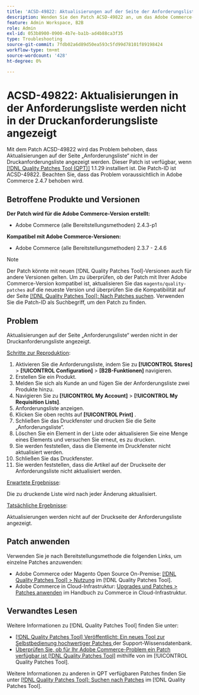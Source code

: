 ```yaml
---
title: 'ACSD-49822: Aktualisierungen auf der Seite der Anforderungsliste werden nicht in der Druckanforderungsliste angezeigt'
description: Wenden Sie den Patch ACSD-49822 an, um das Adobe Commerce-Problem zu beheben, bei dem Aktualisierungen auf der Seite „Anforderungsliste“ nicht in der Druckanforderungsliste angezeigt werden.
feature: Admin Workspace, B2B
role: Admin
exl-id: 053b8900-0900-4b7e-ba1b-ad4b88ca3f35
type: Troubleshooting
source-git-commit: 7fdb02a6d89d50ea593c5fd99d78101f89198424
workflow-type: tm+mt
source-wordcount: '428'
ht-degree: 0%

---
```


# ACSD-49822: Aktualisierungen in der Anforderungsliste werden nicht in der Druckanforderungsliste angezeigt

Mit dem Patch ACSD-49822 wird das Problem behoben, dass Aktualisierungen auf der Seite „Anforderungsliste“ nicht in der Druckanforderungsliste angezeigt werden. Dieser Patch ist verfügbar, wenn [[!DNL Quality Patches Tool (QPT)]](https://experienceleague.adobe.com/de/docs/commerce-operations/tools/quality-patches-tool/quality-patches-tool-to-self-serve-quality-patches) 1.1.29 installiert ist. Die Patch-ID ist ACSD-49822. Beachten Sie, dass das Problem voraussichtlich in Adobe Commerce 2.4.7 behoben wird.

## Betroffene Produkte und Versionen

**Der Patch wird für die Adobe Commerce-Version erstellt:**

* Adobe Commerce (alle Bereitstellungsmethoden) 2.4.3-p1

**Kompatibel mit Adobe Commerce-Versionen:**

* Adobe Commerce (alle Bereitstellungsmethoden) 2.3.7 - 2.4.6

>[!NOTE]
>
>Der Patch könnte mit neuen [!DNL Quality Patches Tool]-Versionen auch für andere Versionen gelten. Um zu überprüfen, ob der Patch mit Ihrer Adobe Commerce-Version kompatibel ist, aktualisieren Sie das `magento/quality-patches` auf die neueste Version und überprüfen Sie die Kompatibilität auf der Seite [[!DNL Quality Patches Tool]: Nach Patches suchen](https://experienceleague.adobe.com/tools/commerce-quality-patches/index.html?lang=de). Verwenden Sie die Patch-ID als Suchbegriff, um den Patch zu finden.

## Problem

Aktualisierungen auf der Seite „Anforderungsliste“ werden nicht in der Druckanforderungsliste angezeigt.

<u>Schritte zur Reproduktion</u>:

1. Aktivieren Sie die Anforderungsliste, indem Sie zu **[!UICONTROL Stores]** > **[!UICONTROL Configuration]** > **[B2B-Funktionen]** navigieren.
1. Erstellen Sie ein Produkt.
1. Melden Sie sich als Kunde an und fügen Sie der Anforderungsliste zwei Produkte hinzu.
1. Navigieren Sie zu **[!UICONTROL My Account]** > **[!UICONTROL My Requisition Lists]**.
1. Anforderungsliste anzeigen.
1. Klicken Sie oben rechts auf **[!UICONTROL Print]** .
1. Schließen Sie das Druckfenster und drucken Sie die Seite „Anforderungsliste“.
1. Löschen Sie ein Element in der Liste oder aktualisieren Sie eine Menge eines Elements und versuchen Sie erneut, es zu drucken.
1. Sie werden feststellen, dass die Elemente im Druckfenster nicht aktualisiert werden.
1. Schließen Sie das Druckfenster.
1. Sie werden feststellen, dass die Artikel auf der Druckseite der Anforderungsliste nicht aktualisiert werden.

<u>Erwartete Ergebnisse</u>:

Die zu druckende Liste wird nach jeder Änderung aktualisiert.

<u>Tatsächliche Ergebnisse</u>:

Aktualisierungen werden nicht auf der Druckseite der Anforderungsliste angezeigt.

## Patch anwenden

Verwenden Sie je nach Bereitstellungsmethode die folgenden Links, um einzelne Patches anzuwenden:

* Adobe Commerce oder Magento Open Source On-Premise: [[!DNL Quality Patches Tool] > Nutzung](/help/tools/quality-patches-tool/usage.md) im [!DNL Quality Patches Tool].
* Adobe Commerce in Cloud-Infrastruktur: [Upgrades und Patches > Patches anwenden](https://experienceleague.adobe.com/docs/commerce-cloud-service/user-guide/develop/upgrade/apply-patches.html?lang=de) im Handbuch zu Commerce in Cloud-Infrastruktur.

## Verwandtes Lesen

Weitere Informationen zu [!DNL Quality Patches Tool] finden Sie unter:

* [[!DNL Quality Patches Tool] Veröffentlicht: Ein neues Tool zur Selbstbedienung hochwertiger Patches ](https://experienceleague.adobe.com/de/docs/commerce-operations/tools/quality-patches-tool/quality-patches-tool-to-self-serve-quality-patches) der Support-Wissensdatenbank.
* [Überprüfen Sie, ob für Ihr Adobe Commerce-Problem ein Patch verfügbar ist [!DNL Quality Patches Tool]](/help/tools/quality-patches-tool/patches-available-in-qpt/check-patch-for-magento-issue-with-magento-quality-patches.md) mithilfe von im [!UICONTROL Quality Patches Tool].


Weitere Informationen zu anderen in QPT verfügbaren Patches finden Sie unter [[!DNL Quality Patches Tool]: Suchen nach Patches](https://experienceleague.adobe.com/tools/commerce-quality-patches/index.html?lang=de) im [!DNL Quality Patches Tool].

